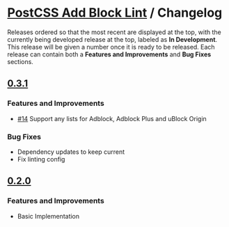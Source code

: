# [PostCSS Add Block Lint](./README.md) / Changelog

Releases ordered so that the most recent are displayed at the top, with the currently being developed release at the top, labeled as **In Development**. This release will be given a number once it is ready to be released. Each release can contain both a **Features and Improvements** and **Bug Fixes** sections.

## [0.3.1](https://github.com/dbtedman/postcss-add-block-lint/releases/tag/0.3.1)

### Features and Improvements

-   [#14](https://github.com/dbtedman/postcss-add-block-lint/issues/14) Support any lists for Adblock, Adblock Plus and uBlock Origin

### Bug Fixes

-   Dependency updates to keep current
-   Fix linting config

## [0.2.0](https://github.com/dbtedman/postcss-add-block-lint/releases/tag/0.2.0)

### Features and Improvements

-   Basic Implementation

